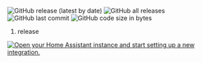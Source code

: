 ![GitHub release (latest by date)](https://img.shields.io/github/v/release/kgn3400/docker_status)
![GitHub all releases](https://img.shields.io/github/downloads/kgn3400/docker_status/total)
![GitHub last commit](https://img.shields.io/github/last-commit/kgn3400/docker_status)
![GitHub code size in bytes](https://img.shields.io/github/languages/code-size/kgn3400/docker_status)

1. release

[![Open your Home Assistant instance and start setting up a new integration.](https://my.home-assistant.io/badges/config_flow_start.svg)](https://my.home-assistant.io/redirect/config_flow_start/?domain=docker_status)
